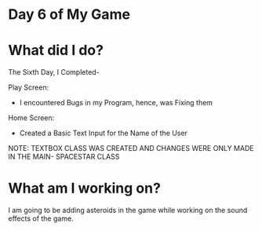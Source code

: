 # Day 6 of My Game

# What did I do?

The Sixth Day, I Completed-

Play Screen:

* I encountered Bugs in my Program, hence, was Fixing them

Home Screen:

* Created a Basic Text Input for the Name of the User

NOTE: TEXTBOX CLASS WAS CREATED AND CHANGES WERE ONLY MADE IN THE MAIN- SPACESTAR CLASS

# What am I working on? 

I am going to be adding asteroids in the game while working on the sound effects of the game.
